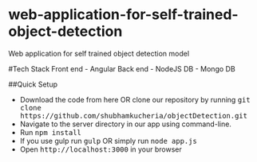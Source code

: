 # web-application-for-self-trained-object-detection
Web application for self trained object detection model

#Tech Stack
Front end - Angular
Back end - NodeJS
DB - Mongo DB


##Quick Setup
<ul>
	<li>Download the code from here OR clone our repository by running <kbd>git clone https://github.com/shubhamkucheria/objectDetection.git</kbd></li>	
        <li>Navigate to the server directory in our app using command-line.</li>
	<li>Run <kbd>npm install</kbd></li>
	<li>If you use gulp run <kbd>gulp</kbd> OR simply run <kbd>node app.js</kbd></li>
	<li>Open <kbd>http://localhost:3000</kbd> in your browser</li>
</ul>
